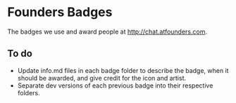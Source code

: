 # Founders Badges

The badges we use and award people at http://chat.atfounders.com.

## To do

* Update info.md files in each badge folder to describe the badge, when it should be awarded, and give credit for the icon and artist.
* Separate dev versions of each previous badge into their respective folders.